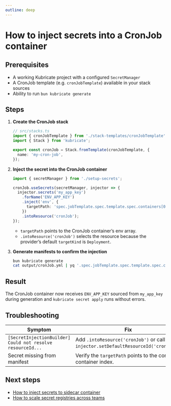 ```yaml
---
outline: deep
---
```


# How to inject secrets into a CronJob container

## Prerequisites
- A working Kubricate project with a configured `SecretManager`
- A CronJob template (e.g. `cronJobTemplate`) available in your stack sources
- Ability to run `bun kubricate generate`

## Steps

1. **Create the CronJob stack**
   ```ts
   // src/stacks.ts
   import { cronJobTemplate } from './stack-templates/cronJobTemplate';
   import { Stack } from 'kubricate';

   export const cronJob = Stack.fromTemplate(cronJobTemplate, {
     name: 'my-cron-job',
   });
   ```

2. **Inject the secret into the CronJob container**
   ```ts
   import { secretManager } from './setup-secrets';

   cronJob.useSecrets(secretManager, injector => {
     injector.secrets('my_app_key')
       .forName('ENV_APP_KEY')
       .inject('env', {
         targetPath: 'spec.jobTemplate.spec.template.spec.containers[0].env',
       })
       .intoResource('cronJob');
   });
   ```
   - `targetPath` points to the CronJob container’s env array.
   - `.intoResource('cronJob')` selects the resource because the provider’s default `targetKind` is `Deployment`.

3. **Generate manifests to confirm the injection**
   ```bash
   bun kubricate generate
   cat output/cronJob.yml | yq '.spec.jobTemplate.spec.template.spec.containers[] | {name, env}'
   ```

## Result

The CronJob container now receives `ENV_APP_KEY` sourced from `my_app_key` during generation and `kubricate secret apply` runs without errors.

## Troubleshooting

| Symptom | Fix |
| --- | --- |
| `[SecretInjectionBuilder] Could not resolve resourceId...` | Add `.intoResource('cronJob')` or call `injector.setDefaultResourceId('cronJob')`. |
| Secret missing from manifest | Verify the `targetPath` points to the correct container index. |

## Next steps
- [How to inject secrets to sidecar container](./inject-secrets-sidecar)
- [How to scale secret registries across teams](./scaling-with-secret-registry)
